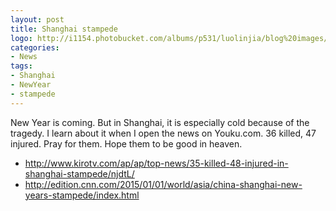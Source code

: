 ```yaml
---
layout: post
title: Shanghai stampede
logo: http://i1154.photobucket.com/albums/p531/luolinjia/blog%20images/shanghai-stampede-1_zps8804d1e9.jpg
categories:
- News
tags:
- Shanghai
- NewYear
- stampede
---
```


New Year is coming. But in Shanghai, it is especially cold because of the tragedy. I learn about it when I open the news on Youku.com. 36 killed, 47 injured. Pray for them. Hope them to be good in heaven.  

- <http://www.kirotv.com/ap/ap/top-news/35-killed-48-injured-in-shanghai-stampede/njdtL/>
- <http://edition.cnn.com/2015/01/01/world/asia/china-shanghai-new-years-stampede/index.html>
